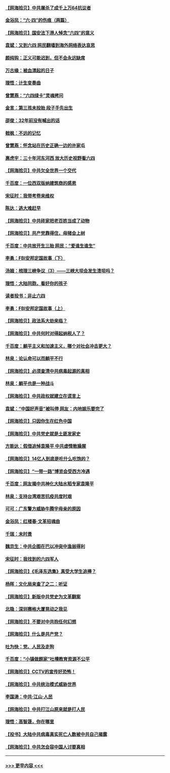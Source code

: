 #### [【网海拾贝】中共屠杀了成千上万64抗议者](../pages/nsc993/n13002713.md?t=06062301) 
#### [金浴凤：“六·四”的伤痕（两篇）](../pages/nsc993/n13001719.md?t=06062301) 
#### [【网海拾贝】国安法下港人悼念“六四”的意义](../pages/nsc993/n13001039.md?t=06062301) 
#### [袁斌：又到六四 网民翻墙到海外网络表达哀思](../pages/nsc993/n13000995.md?t=06062301) 
#### [颜纯钩：正义可能迟到，但不会永远缺席](../pages/nsc993/n13000920.md?t=06062301) 
#### [万古缘：被血漂起的日子](../pages/nsc993/n13000914.md?t=06062301) 
#### [理悟：计生变奏曲](../pages/nsc993/n13000414.md?t=06062301) 
#### [曾慧燕：“六四绿卡”灵魂拷问](../pages/nsc993/n13000277.md?t=06062301) 
#### [金言：第三孩未投胎 段子手先出生](../pages/nsc993/n13000215.md?t=06062301) 
#### [邵俊：32年前没有喊出的话](../pages/nsc993/n13000181.md?t=06062301) 
#### [戟枫：不远的记忆](../pages/nsc993/n13000121.md?t=06062301) 
#### [曾慧燕：怀念站在历史正确一边的许家屯](../pages/nsc993/n13000073.md?t=06062301) 
#### [惠虎宇：三十年河东河西 放大历史视野看六四](../pages/nsc993/n13000018.md?t=06062301) 
#### [【网海拾贝】中共欠全世界一个交代](../pages/nsc993/n12998706.md?t=06062301) 
#### [千百度：一位西双版纳建筑商的感恩](../pages/nsc993/n12998487.md?t=06062301) 
#### [宋征时：我带考卷来维权](../pages/nsc993/n12994088.md?t=06062301) 
#### [陈达：逃大难赶早](../pages/nsc993/n12993569.md?t=06062301) 
#### [【网海拾贝】中共砖家把老百姓当成了动物](../pages/nsc993/n12993483.md?t=06062301) 
#### [【网海拾贝】共产党靠得住，母猪会上树](../pages/nsc993/n12990730.md?t=06062301) 
#### [千百度：中共放开生三胎 网民：“爱谁生谁生”](../pages/nsc993/n12990644.md?t=06062301) 
#### [李勇：FBI安邦定国故事（下）](../pages/nsc993/n12987854.md?t=06062301) 
#### [汤姆：梳理三峡争议（3）——三峡大坝会发生溃坝吗？](../pages/nsc993/n12989806.md?t=06062301) 
#### [理悟：大陆同胞，看好你的孩子](../pages/nsc993/n12989778.md?t=06062301) 
#### [读者投书：非止六四](../pages/nsc993/n12989673.md?t=06062301) 
#### [李勇：FBI安邦定国故事（上）](../pages/nsc993/n12987749.md?t=06062301) 
#### [【网海拾贝】政法系大劫来临？](../pages/nsc993/n12987596.md?t=06062301) 
#### [【网海拾贝】中共何时对得起纳税人了？](../pages/nsc993/n12985578.md?t=06062301) 
#### [千百度：躺平主义和加速主义，哪个对社会冲击更大？](../pages/nsc993/n12985512.md?t=06062301) 
#### [林泉：论认命可以而躺平不行](../pages/nsc993/n12985505.md?t=06062301) 
#### [【网海拾贝】必须查清中共病毒起源的真相](../pages/nsc993/n12984276.md?t=06062301) 
#### [林泉：躺平也是一种战斗](../pages/nsc993/n12984194.md?t=06062301) 
#### [【网海拾贝】中共政权就建立在谎言上](../pages/nsc993/n12981880.md?t=06062301) 
#### [袁斌：“中国好声音”被叫停 网友：内地娱乐要完了](../pages/nsc993/n12981826.md?t=06062301) 
#### [【网海拾贝】只因你生在红色中国](../pages/nsc993/n12979096.md?t=06062301) 
#### [【网海拾贝】中共党史就是土匪发家史](../pages/nsc993/n12976478.md?t=06062301) 
#### [方能达：假借追悼袁隆平 中共虚情散臊腥](../pages/nsc993/n12976396.md?t=06062301) 
#### [【网海拾贝】14亿人到底是吃什么吃饱的？](../pages/nsc993/n12974125.md?t=06062301) 
#### [【网海拾贝】“一带一路”博览会受西方冷遇](../pages/nsc993/n12971787.md?t=06062301) 
#### [千百度：网友揭中共神化大陆水稻专家袁隆平](../pages/nsc993/n12971733.md?t=06062301) 
#### [林泉：支持台湾艰苦抗疫共度时艰](../pages/nsc993/n12971350.md?t=06062301) 
#### [可可：广东警方威胁牛腾宇母亲的原因](../pages/nsc993/n12971100.md?t=06062301) 
#### [金浴凤：红楼春·文革招魂曲](../pages/nsc993/n12970354.md?t=06062301) 
#### [千瑞：末时景](../pages/nsc993/n12970337.md?t=06062301) 
#### [魏京生：中共企图在巴以冲突中渔翁得利](../pages/nsc993/n12970286.md?t=06062301) 
#### [宋征时：我找到的六四军人](../pages/nsc993/n12970213.md?t=06062301) 
#### [【网海拾贝】《毛泽东选集》真受大学生追捧？](../pages/nsc993/n12968779.md?t=06062301) 
#### [杨晖：文化局来查了之二：听证](../pages/nsc993/n12966528.md?t=06062301) 
#### [【网海拾贝】新版中共党史为文革翻案](../pages/nsc993/n12967526.md?t=06062301) 
#### [北隐：深圳赛格大厦晃动之我见](../pages/nsc993/n12967393.md?t=06062301) 
#### [【网海拾贝】不要对中共抱任何幻想](../pages/nsc993/n12965222.md?t=06062301) 
#### [【网海拾贝】什么是共产党？](../pages/nsc993/n12962781.md?t=06062301) 
#### [吐为快：党、人民及走狗](../pages/nsc993/n12962747.md?t=06062301) 
#### [千百度：“小镇做题家”吐槽教育资源不公平](../pages/nsc993/n12962705.md?t=06062301) 
#### [【网海拾贝】CCTV的宣传好恐怖！](../pages/nsc993/n12959984.md?t=06062301) 
#### [【网海拾贝】中共统治模式威胁世界](../pages/nsc993/n12957622.md?t=06062301) 
#### [李国涛：中共‧江山‧人民](../pages/nsc993/n12957502.md?t=06062301) 
#### [【网海拾贝】中共打江山原来就是打人民](../pages/nsc993/n12954345.md?t=06062301) 
#### [理悟：高智晟，你在哪里](../pages/nsc993/n12953115.md?t=06062301) 
#### [【投书】大陆中共病毒真实死亡人数被中共自己揭露](../pages/nsc993/n12953050.md?t=06062301) 
#### [【网海拾贝】中共怎会容中国人讨要真相](../pages/nsc993/n12952161.md?t=06062301) 

----
#### [ >>> 更早内容 <<< ](../indexes/nsc993-earlier.md)
